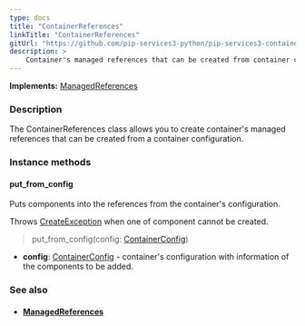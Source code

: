 ```yaml
---
type: docs
title: "ContainerReferences"
linkTitle: "ContainerReferences"
gitUrl: "https://github.com/pip-services3-python/pip-services3-container-python"
description: >
    Container's managed references that can be created from container configuration.
---
```


**Implements:** [ManagedReferences](../managed_references)

### Description

The ContainerReferences class allows you to create container's managed references that can be created from a container configuration.

### Instance methods

#### put_from_config
Puts components into the references from the container's configuration.

Throws [CreateException](../../../components/build/create_exception) when one of component cannot be created.

> put_from_config(config: [ContainerConfig](../../config/container_config))
- **config**: [ContainerConfig](../../config/container_config) - container's configuration with information of the components to be added.


### See also
- #### [ManagedReferences](../managed_references)
